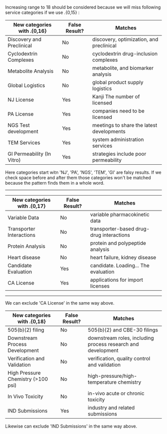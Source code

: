 Increasing range to 18 should be considered because we will miss following service categories if we use .{0,15} :

| New categories with .{0,16}  | False Result?    | Matches
|----------------|-------------------------------|----|
| Discovery and Preclinical| No |discovery, optimization, and preclinical
| Cyclodextrin Complexes | No | cyclodextrin drug-inclusion complexes
| Metabolite Analysis| No|metabolite, and biomarker analysis
| Global Logistics| No|global product supply logistics
| NJ License|Yes |Kanji The number of licensed
| PA License|Yes|companies need to be licensed
| NGS Test development| Yes | meetings to share the latest developments
| TEM Services| Yes|system administration services
| GI Permeability (In Vitro)| Yes | strategies include poor permeability
Here categories start witn 'NJ', 'PA', 'NGS', 'TEM', 'GI' are falsy results. If we check space before and after them those categories won't be matched because the pattern finds them in a whole word. 

---
| New categories with .{0,17}  | False Result?    | Matches 
|----------------|-------------------------------|---|
|Variable Data| No|variable pharmacokinetic data
|Transporter Interactions| No|transporter-based drug-drug interactions
|Protein Analysis|No|protein and polypeptide analysis
|Heart disease| No|heart failure, kidney disease
|Candidate Evaluation|Yes|candidate. Loading... The evaluation
|CA License| Yes| applications for import licenses
---
We can exclude 'CA License' in the same way above.

|New categories with .{0,18}   | False Result?    | Matches
|----------------|-------------------------------|-----|
|505(b)(2) filing|No|505(b)(2) and CBE-30 filings|
|Downstream Process Development| No|downstream roles, including process research and development
|Verification and Validation| No | verification, quality control and validation
|High Pressure Chemistry (>100 psi)|No|high-pressure/high-temperature chemistry
|In Vivo Toxicity|No|in-vivo acute or chronic toxicity
|IND Submissions| Yes|industry and related submissions
Likewise can exclude 'IND Submissions' in the same way above.
